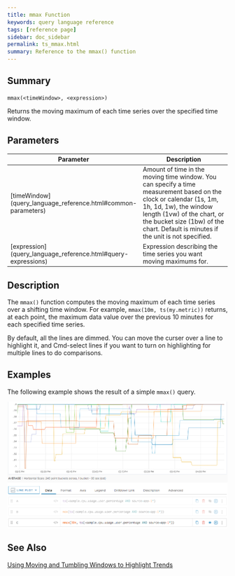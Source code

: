 ```yaml
---
title: mmax Function
keywords: query language reference
tags: [reference page]
sidebar: doc_sidebar
permalink: ts_mmax.html
summary: Reference to the mmax() function
---
```


## Summary

```
mmax(<timeWindow>, <expression>)
```
Returns the moving maximum of each time series over the specified time window.

## Parameters

<table>
<tbody>
<thead>
<tr><th width="20%">Parameter</th><th width="80%">Description</th></tr>
</thead>
<tr>
<td markdown="span">[timeWindow](query_language_reference.html#common-parameters)</td>
<td markdown="span">Amount of time in the moving time window. You can specify a time measurement based on the clock or calendar (1s, 1m, 1h, 1d, 1w), the window length (1vw) of the chart, or the bucket size (1bw) of the chart. Default is minutes if the unit is not specified.</td></tr>
<tr>
<td markdown="span"> [expression](query_language_reference.html#query-expressions)</td>
<td>Expression describing the time series you want moving maximums for.  </td></tr>
</tbody>
</table>

## Description

The `mmax()` function computes the moving maximum of each time series over a shifting time window. For example, `mmax(10m, ts(my.metric))` returns, at each point, the maximum data value over the previous 10 minutes for each specified time series.

By default, all the lines are dimmed. You can move the curser over a line to highlight it, and Cmd-select lines if you want to turn on highlighting for multiple lines to do comparisons.
 

## Examples

The following example shows the result of a simple `mmax()` query.

![mmax](images/ts_mmax.png)

## See Also

[Using Moving and Tumbling Windows to Highlight Trends](query_language_windows_trends.html)

